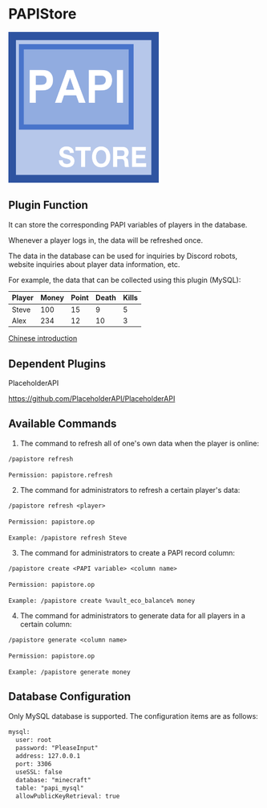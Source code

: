 # PAPIStore

<img src="logo.png" width="300" height="300" alt="image">

## Plugin Function

It can store the corresponding PAPI variables of players in the database.

Whenever a player logs in, the data will be refreshed once.

The data in the database can be used for inquiries by Discord robots, website inquiries about player data information, etc.

For example, the data that can be collected using this plugin (MySQL):

| Player      | Money | Point | Death | Kills |
| -------- | -------- |-------- |-------- |-------- |
| Steve     | 100    | 15 | 9 | 5 |
| Alex  | 234       | 12 | 10 | 3 |

[Chinese introduction](README-zh.md)

## Dependent Plugins

PlaceholderAPI 

https://github.com/PlaceholderAPI/PlaceholderAPI


## Available Commands

1. The command to refresh all of one's own data when the player is online:
```
/papistore refresh

Permission: papistore.refresh
```
2. The command for administrators to refresh a certain player's data:
```
/papistore refresh <player>

Permission: papistore.op

Example: /papistore refresh Steve
```
3. The command for administrators to create a PAPI record column:
```
/papistore create <PAPI variable> <column name>

Permission: papistore.op

Example: /papistore create %vault_eco_balance% money
```
4. The command for administrators to generate data for all players in a certain column:
```
/papistore generate <column name>

Permission: papistore.op

Example: /papistore generate money
```

## Database Configuration

Only MySQL database is supported.
The configuration items are as follows:
```
mysql:
  user: root
  password: "PleaseInput"
  address: 127.0.0.1
  port: 3306
  useSSL: false
  database: "minecraft"
  table: "papi_mysql"
  allowPublicKeyRetrieval: true
``` 
